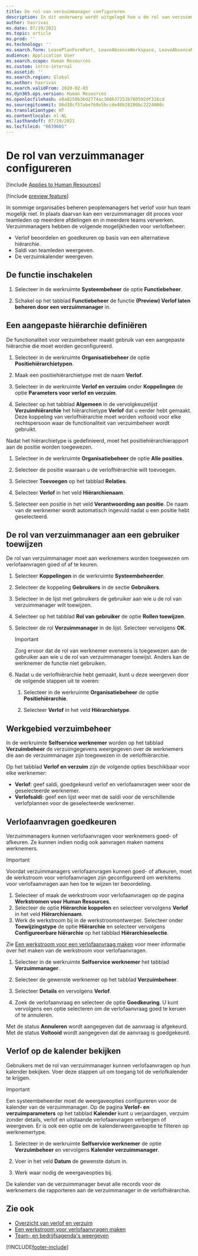 ```yaml
---
title: De rol van verzuimmanager configureren
description: In dit onderwerp wordt uitgelegd hoe u de rol van verzuimmanager kunt instellen voor het beheren van werknemersverzuim.
author: hasrivas
ms.date: 07/19/2021
ms.topic: article
ms.prod: ''
ms.technology: ''
ms.search.form: LeavePlanFormPart, LeaveAbsenceWorkspace, LeaveAbsenceManager
audience: Application User
ms.search.scope: Human Resources
ms.custom: intro-internal
ms.assetid: ''
ms.search.region: Global
ms.author: hasrivas
ms.search.validFrom: 2020-02-03
ms.dyn365.ops.version: Human Resources
ms.openlocfilehash: e8a8250b36d2774ac308637253b780592df316cd
ms.sourcegitcommit: 86d38cf57abe768e5bccde48b28280bc2224080c
ms.translationtype: HT
ms.contentlocale: nl-NL
ms.lasthandoff: 07/19/2021
ms.locfileid: "6639601"
---
```

# <a name="configure-the-absence-manager-role"></a>De rol van verzuimmanager configureren

[!include [Applies to Human Resources](../includes/applies-to-hr.md)]

[!include [preview feature](./includes/preview-feature.md)]

In sommige organisaties beheren peoplemanagers het verlof voor hun team mogelijk niet. In plaats daarvan kan een verzuimmanager dit proces voor teamleden op meerdere afdelingen en in meerdere teams verwerken. Verzuimmanagers hebben de volgende mogelijkheden voor verlofbeheer:

- Verlof beoordelen en goedkeuren op basis van een alternatieve hiërarchie.
- Saldi van teamleden weergeven.
- De verzuimkalender weergeven.

## <a name="turn-on-the-feature"></a>De functie inschakelen

1. Selecteer in de werkruimte **Systeembeheer** de optie **Functiebeheer**.

2. Schakel op het tabblad **Functiebeheer** de functie **(Preview) Verlof laten beheren door een verzuimmanager** in.

## <a name="define-a-custom-hierarchy"></a>Een aangepaste hiërarchie definiëren

De functionaliteit voor verzuimbeheer maakt gebruik van een aangepaste hiërarchie die moet worden geconfigureerd.

1. Selecteer in de werkruimte **Organisatiebeheer** de optie **Positiehiërarchietypen**.

2. Maak een positiehiërarchietype met de naam **Verlof**.

3. Selecteer in de werkruimte **Verlof en verzuim** onder **Koppelingen** de optie **Parameters voor verlof en verzuim**.

4. Selecteer op het tabblad **Algemeen** in de vervolgkeuzelijst **Verzuimhiërarchie** het hiërarchietype **Verlof** dat u eerder hebt gemaakt. Deze koppeling van verlofhiërarchie moet worden voltooid voor elke rechtspersoon waar de functionaliteit van verzuimbeheer wordt gebruikt.

Nadat het hiërarchietype is gedefinieerd, moet het positiehiërarchierapport aan de positie worden toegewezen.

1. Selecteer in de werkruimte **Organisatiebeheer** de optie **Alle posities**.

2. Selecteer de positie waaraan u de verlofhiërarchie wilt toevoegen.

3. Selecteer **Toevoegen** op het tabblad **Relaties**.

4. Selecteer **Verlof** in het veld **Hiërarchienaam**.

5. Selecteer een positie in het veld **Verantwoording aan positie**. De naam van de werknemer wordt automatisch ingevuld nadat u een positie hebt geselecteerd.

## <a name="assign-the-absence-manager-role-to-a-user"></a>De rol van verzuimmanager aan een gebruiker toewijzen

De rol van verzuimmanager moet aan werknemers worden toegewezen om verlofaanvragen goed of af te keuren.

1. Selecteer **Koppelingen** in de werkruimte **Systeembeheerder**.

2. Selecteer de koppeling **Gebruikers** in de sectie **Gebruikers**.

3. Selecteer in de lijst met gebruikers de gebruiker aan wie u de rol van verzuimmanager wilt toewijzen.

4. Selecteer op het tabblad **Rol van gebruiker** de optie **Rollen toewijzen**.

5. Selecteer de rol **Verzuimmanager** in de lijst. Selecteer vervolgens **OK**.

    > [!IMPORTANT]
    > Zorg ervoor dat de rol van werknemer eveneens is toegewezen aan de gebruiker aan wie u de rol van verzuimmanager toewijst. Anders kan de werknemer de functie niet gebruiken.

6. Nadat u de verlofhiërarchie hebt gemaakt, kunt u deze weergeven door de volgende stappen uit te voeren:

    1. Selecteer in de werkruimte **Organisatiebeheer** de optie **Positiehiërarchie**.
    
    2. Selecteer **Verlof** in het veld **Hiërarchietype**.

## <a name="absence-manager-workspace"></a>Werkgebied verzuimbeheer

In de werkruimte **Selfservice werknemer** worden op het tabblad **Verzuimbeheer** de verzuimgegevens weergegeven over de werknemers die aan de verzuimmanager zijn toegewezen in de verlofhiërarchie.

Op het tabblad **Verlof en verzuim** zijn de volgende opties beschikbaar voor elke werknemer:

- **Verlof**: geef saldi, goedgekeurd verlof en verlofaanvragen weer voor de geselecteerde werknemer.
- **Verlofsaldi**: geef een lijst weer met de saldi voor de verschillende verlofplannen voor de geselecteerde werknemer.

## <a name="approve-time-off-requests"></a>Verlofaanvragen goedkeuren

Verzuimmanagers kunnen verlofaanvragen voor werknemers goed- of afkeuren. Ze kunnen indien nodig ook aanvragen maken namens werknemers.

> [!IMPORTANT]
> Voordat verzuimmanagers verlofaanvragen kunnen goed- of afkeuren, moet de werkstroom voor verlofaanvragen zijn geconfigureerd om werkitems voor verlofaanvragen aan hen toe te wijzen ter beoordeling.
>
> 1. Selecteer of maak de werkstroom voor verlofaanvragen op de pagina **Werkstromen voor Human Resources**.
> 2. Selecteer de optie **Hiërarchie koppelen** en selecteer vervolgens **Verlof** in het veld **Hiërarchienaam**.
> 3. Werk de werkstroom bij in de werkstroomontwerper. Selecteer onder **Toewijzingstype** de optie **Hiërarchie** en selecteer vervolgens **Configureerbare hiërarchie** op het tabblad **Hiërarchieselectie**.
>
> Zie [Een werkstroom voor een verlofaanvraag maken](hr-leave-and-absence-workflow.md) voor meer informatie over het maken van de werkstroom voor verlofaanvragen.

1. Selecteer in de werkruimte **Selfservice werknemer** het tabblad **Verzuimmanager**.

2. Selecteer de gewenste werknemer op het tabblad **Verzuimbeheer**.

3. Selecteer **Details** en vervolgens **Verlof**.

4. Zoek de verlofaanvraag en selecteer de optie **Goedkeuring**. U kunt vervolgens een optie selecteren om de verlofaanvraag goed te keruen of te annuleren.

Met de status **Annuleren** wordt aangegeven dat de aanvraag is afgekeurd. Met de status **Voltooid** wordt aangegeven dat de aanvraag is goedgekeurd.

## <a name="view-time-off-in-the-calendar"></a>Verlof op de kalender bekijken

Gebruikers met de rol van verzuimmanager kunnen verlofaanvragen op hun kalender bekijken. Voer deze stappen uit om toegang tot de verlofkalender te krijgen.

> [!IMPORTANT]
> Een systeembeheerder moet de weergaveopties configureren voor de kalender van de verzuimmanager. Op de pagina **Verlof- en verzuimparameters** op het tabblad **Kalender** kunt u verjaardagen, verzuim zonder details, verlof en uitstaande verlofaanvragen verbergen of weergeven. Er is ook een optie om de kalenderweergaveoptie te filteren op werknemertype.

1. Selecteer in de werkruimte **Selfservice werknemer** de optie **Verzuimbeheer** en vervolgens **Kalender verzuimmanager**.

2. Voer in het veld **Datum** de gewenste datum in.

3. Werk waar nodig de weergaveopties bij.

De kalender van de verzuimmanager bevat alle records voor de werknemers die rapporteren aan de verzuimmanager in de verlofhiërarchie.

## <a name="see-also"></a>Zie ook

- [Overzicht van verlof en verzuim](hr-leave-and-absence-overview.md)
- [Een werkstroom voor verlofaanvragen maken](hr-leave-and-absence-workflow.md)
- [Team- en bedrijfsagenda's weergeven](hr-employee-self-service-calendar.md)

[!INCLUDE[footer-include](../includes/footer-banner.md)]
